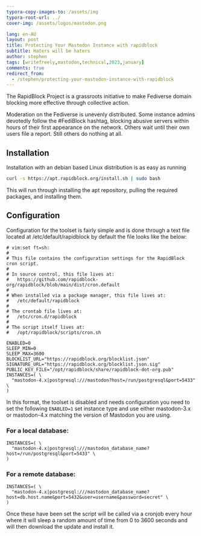 ```yaml
---
typora-copy-images-to: /assets/img
typora-root-url: ../
cover-img: /assets/logos/mastodon.png

lang: en-AU
layout: post
title: Protecting Your Mastodon Instance with rapidblock
subtitle: Haters will be haters
author: stephen
tags: [writefreely,mastodon,technical,2023,january]
comments: true
redirect_from:
  - /stephen/protecting-your-mastodon-instance-with-rapidblock
---
```


The RapidBlock Project is a grassroots initiative to make Fediverse domain blocking more effective through collective action.

Moderation on the Fediverse is unevenly distributed. Some instance admins devotedly follow the #FediBlock hashtag, blocking abusive servers within hours of their first appearance on the network. Others wait until their own users file a report. Still others do nothing at all.

## Installation

Installation with an debian based Linux distribution is as easy as running

```bash
curl -s https://apt.rapidblock.org/install.sh | sudo bash
```

This will run through installing the apt repository, pulling the required packages, and installing them.

## Configuration

Configuration for the toolset is fairly simple and is done through a text file located at /etc/default/rapidblock by default the file looks like the below:

```
# vim:set ft=sh:
#
# This file contains the configuration settings for the RapidBlock cron script.
#
# In source control, this file lives at:
#   https://github.com/rapidblock-org/rapidblock/blob/main/dist/cron.default
#
# When installed via a package manager, this file lives at:
#   /etc/default/rapidblock
#
# The crontab file lives at:
#   /etc/cron.d/rapidblock
#
# The script itself lives at:
#   /opt/rapidblock/scripts/cron.sh

ENABLED=0
SLEEP_MIN=0
SLEEP_MAX=3600
BLOCKLIST_URL="https://rapidblock.org/blocklist.json"
SIGNATURE_URL="https://rapidblock.org/blocklist.json.sig"
PUBLIC_KEY_FILE="/opt/rapidblock/share/rapidblock-dot-org.pub"
INSTANCES=( \
  "mastodon-4.x|postgresql:///mastodon?host=/run/postgresql&port=5433" \
)
```

In this format, the toolset is disabled and needs configuration you need to set the following `ENABLED=1` set instance type and use either mastodon-3.x or mastodon-4.x matching the version of Mastodon you are using.

### For a local database:

```
INSTANCES=( \
  "mastodon-4.x|postgresql:///mastodon_database_name?host=/run/postgresql&port=5433" \
)
```

### For a remote database:

```text
INSTANCES=( \
  "mastodon-4.x|postgresql:///mastodon_database_name?host=db.host.name&port=5432&user=username&password=secret" \
)
```

Once these have been set the script will be called via a cronjob every hour where it will sleep a random amount of time from 0 to 3600 seconds and will then download the update and install it.